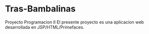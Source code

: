 # Tras-Bambalinas
Proyecto Programacion II
El presente proyecto es una aplicacion web desarrollada en JSP/HTML/Primefaces.






